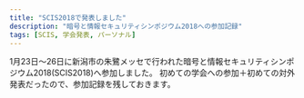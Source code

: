 ```yaml
---
title: "SCIS2018で発表しました"
description: "暗号と情報セキュリティシンポジウム2018への参加記録"
tags: [SCIS, 学会発表, パーソナル]
---
```


1月23日〜26日に新潟市の朱鷺メッセで行われた暗号と情報セキュリティシンポジウム2018(SCIS2018)へ参加しました。
初めての学会への参加＋初めての対外発表だったので、参加記録を残しておきます。